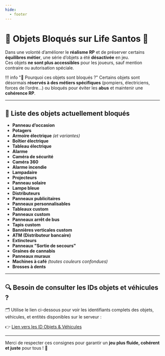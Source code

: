 ```yaml
---
hide:
  - footer
---
```


# 🚫 Objets Bloqués sur Life Santos 🌴

Dans une volonté d’améliorer le **réalisme RP** et de préserver certains **équilibres métier**, une série d’objets a été **désactivée** en jeu.  
Ces objets **ne sont plus accessibles** pour les joueurs, sauf mention contraire ou autorisation spéciale.

!!! info "📌 Pourquoi ces objets sont bloqués ?"
    Certains objets sont désormais **réservés à des métiers spécifiques** (pompiers, électriciens, forces de l’ordre...) ou bloqués pour éviter les **abus** et maintenir une **cohérence RP**.

---

## 🛑 Liste des objets actuellement bloqués

- **Panneau d’occasion**
- **Potagers**
- **Armoire électrique** *(et variantes)*
- **Boîtier électrique**
- **Tableau électrique**
- **Alarme**
- **Caméra de sécurité**
- **Caméra 360**
- **Alarme incendie**
- **Lampadaire**
- **Projecteurs**
- **Panneau solaire**
- **Lampe bleue**
- **Distributeurs**
- **Panneaux publicitaires**
- **Panneaux personnalisables**
- **Tableaux custom**
- **Panneaux custom**
- **Panneaux arrêt de bus**
- **Tapis custom**
- **Bannières verticales custom**
- **ATM (Distributeur bancaire)**
- **Extincteurs**
- **Panneaux "Sortie de secours"**
- **Graines de cannabis**
- **Panneaux muraux**
- **Machines à café** *(toutes couleurs confondues)*
- **Brosses à dents**

---

## 🔍 Besoin de consulter les IDs objets et véhicules ?

🗂️ Utilise le lien ci-dessous pour voir les identifiants complets des objets, véhicules, et entités disponibles sur le serveur :

👉 [Lien vers les ID Objets & Véhicules](https://sites.google.com/view/nova-life-wiki/aides/id?authuser=0)

---

Merci de respecter ces consignes pour garantir un **jeu plus fluide, cohérent et juste** pour tous ! 🤝
